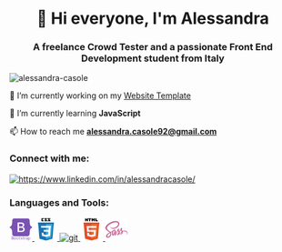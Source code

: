 <h1 align="center">👋 Hi everyone, I'm Alessandra</h1>
<h3 align="center">A freelance Crowd Tester and a passionate Front End Development student from Italy</h3>

<p align="left"> <img src="https://komarev.com/ghpvc/?username=alessandra-casole&label=Profile%20views&color=0e75b6&style=flat" alt="alessandra-casole" /> </p>

🔭 I’m currently working on my [Website Template](https://alessandra-casole.github.io/project/)

🌱 I’m currently learning **JavaScript**

📫 How to reach me **alessandra.casole92@gmail.com**

<h3 align="left">Connect with me:</h3>
<p align="left">
<a href="https://www.linkedin.com/in/alessandracasole/" target="_blank"><img align="center" src="https://raw.githubusercontent.com/rahuldkjain/github-profile-readme-generator/master/src/images/icons/Social/linked-in-alt.svg" alt="https://www.linkedin.com/in/alessandracasole/" height="30" width="40" /></a>
</p>

<h3 align="left">Languages and Tools:</h3>
<p align="left"> <a href="https://getbootstrap.com" target="_blank" rel="noreferrer"> <img src="https://raw.githubusercontent.com/devicons/devicon/master/icons/bootstrap/bootstrap-plain-wordmark.svg" alt="bootstrap" width="40" height="40"/> </a> <a href="https://www.w3schools.com/css/" target="_blank" rel="noreferrer"> <img src="https://raw.githubusercontent.com/devicons/devicon/master/icons/css3/css3-original-wordmark.svg" alt="css3" width="40" height="40"/> </a> <a href="https://git-scm.com/" target="_blank" rel="noreferrer"> <img src="https://www.vectorlogo.zone/logos/git-scm/git-scm-icon.svg" alt="git" width="40" height="40"/> </a> <a href="https://www.w3.org/html/" target="_blank" rel="noreferrer"> <img src="https://raw.githubusercontent.com/devicons/devicon/master/icons/html5/html5-original-wordmark.svg" alt="html5" width="40" height="40"/> </a> <a href="https://sass-lang.com" target="_blank" rel="noreferrer"> <img src="https://raw.githubusercontent.com/devicons/devicon/master/icons/sass/sass-original.svg" alt="sass" width="40" height="40"/> </a> </p>

